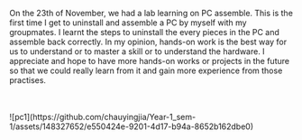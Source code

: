 On the 23th of November, we had a lab learning on PC assemble. This is the first time I get to uninstall and assemble a PC by myself with my groupmates.
I learnt the steps to uninstall the every pieces in the PC and assemble back correctly.
In my opinion, hands-on work is the best way for us to understand or to master a skill or to understand the hardware. I appreciate and hope to have more hands-on 
works or projects in the future so that we could really learn from it and gain more experience from those practises. <br/> <br/> <br/>
<p width = 200 ![pc2](https://github.com/chauyingjia/Year-1_sem-1/assets/148327652/62fd40c4-bbf5-470a-bfa9-a29df8dd0032)>
![pc1](https://github.com/chauyingjia/Year-1_sem-1/assets/148327652/e550424e-9201-4d17-b94a-8652b162dbe0)
